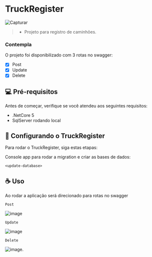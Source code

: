 # TruckRegister

<!---Projeto  para registro de caminhão e modelo--->

![Capturar](https://user-images.githubusercontent.com/19187801/122868988-ff80ef00-d301-11eb-84d8-d4af57c65eac.PNG)

> - Projeto  para registro de caminhões.

### Contempla
O projeto foi disponibilizado com 3 rotas no swagger:

- [x] Post 
- [x] Update 
- [x] Delete 

## 💻 Pré-requisitos

Antes de começar, verifique se você atendeu aos seguintes requisitos:
<!---Estes são apenas requisitos de exemplo. Adicionar, duplicar ou remover conforme necessário--->
* .NetCore 5
* SqlServer rodando local


## 🚀 Configurando o TruckRegister

Para rodar o TruckRegister, siga estas etapas:

Console app para rodar a migration e criar as bases de dados:
```
<update-database>
```

## ☕ Uso

Ao rodar a aplicação será direcionado para rotas no swagger

```
Post
```
![image](https://user-images.githubusercontent.com/19187801/122869317-76b68300-d302-11eb-88f4-5083ad5effd7.png)

```
Update
```
![image](https://user-images.githubusercontent.com/19187801/122869386-951c7e80-d302-11eb-960b-32b36e429d6a.png)

```
Delete
```
![image](https://user-images.githubusercontent.com/19187801/122869429-a8c7e500-d302-11eb-94e3-ed7ea1c3e66f.png).









